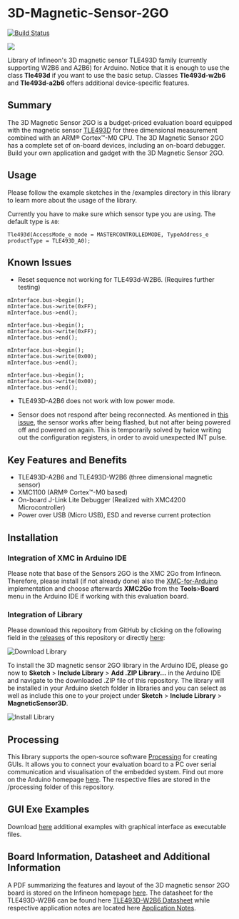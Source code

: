 # 3D-Magnetic-Sensor-2GO
[![Build Status](https://travis-ci.org/Infineon/TLE493D-3DMagnetic-Sensor.svg?branch=master)](https://travis-ci.org/Infineon/TLE493D-3DMagnetic-Sensor)

<img src="https://github.com/Infineon/Assets/blob/master/Pictures/3D%20Magnetic%20Sensor%202Go.jpg">

Library of Infineon's 3D magnetic sensor TLE493D family (currently supporting W2B6 and A2B6) for Arduino. Notice that it is enough to use the class **Tle493d** if you want to use the basic setup. Classes **Tle493d-w2b6** and **Tle493d-a2b6** offers additional device-specific features. 

## Summary
The 3D Magnetic Sensor 2GO is a budget-priced evaluation board equipped with the magnetic sensor [TLE493D](https://www.infineon.com/cms/en/product/sensor/magnetic-position-sensor/3d-magnetic-sensor/tle493d-w2b6-a0/) for three dimensional measurement combined with an ARM® Cortex™-M0 CPU. The 3D Magnetic Sensor 2GO has a complete set of on-board devices, including an on-board debugger. Build your own application and gadget with the 3D Magnetic Sensor 2GO.

## Usage
Please follow the example sketches in the /examples directory in this library to learn more about the usage of the library.

Currently you have to make sure which sensor type you are using. The default type is `A0`:
```
Tle493d(AccessMode_e mode = MASTERCONTROLLEDMODE, TypeAddress_e productType = TLE493D_A0);
```
## Known Issues
- Reset sequence not working for TLE493d-W2B6. (Requires further testing)
```
mInterface.bus->begin();
mInterface.bus->write(0xFF);
mInterface.bus->end();

mInterface.bus->begin();
mInterface.bus->write(0xFF);
mInterface.bus->end();

mInterface.bus->begin();
mInterface.bus->write(0x00);
mInterface.bus->end();

mInterface.bus->begin();
mInterface.bus->write(0x00);
mInterface.bus->end();
```

- TLE493D-A2B6 does not work with low power mode.

- Sensor does not respond after being reconnected.
  As mentioned in [this issue](https://github.com/Infineon/TLE493D-3DMagnetic-Sensor/issues/6), the sensor works after being flashed, but not after being powered off and powered on again.
  This is temporarily solved by twice writing out the configuration registers, in order to avoid unexpected INT pulse.

## Key Features and Benefits
* TLE493D-A2B6 and TLE493D-W2B6 (three dimensional magnetic sensor)
* XMC1100 (ARM® Cortex™-M0 based)
* On-board J-Link Lite Debugger (Realized with XMC4200 Microcontroller)
* Power over USB (Micro USB), ESD and reverse current protection

## Installation
### Integration of XMC in Arduino IDE
Please note that base of the Sensors 2GO is the XMC 2Go from Infineon. Therefore, please install (if not already done) also the [XMC-for-Arduino](https://github.com/Infineon/XMC-for-Arduino) implementation and choose afterwards **XMC2Go** from the **Tools**>**Board** menu in the Arduino IDE if working with this evaluation board.

### Integration of Library
Please download this repository from GitHub by clicking on the following field in the [releases](https://github.com/Infineon/TLE493D-W2B6-3DMagnetic-Sensor/releases) of this repository or directly [here](https://github.com/Infineon/TLE493D-W2B6-3DMagnetic-Sensor/releases/download/V1.0.1/TLE493D-W2B6-3DMagnetic-Sensor.zip):

![Download Library](https://raw.githubusercontent.com/infineon/assets/master/Pictures/DL_TLE493D_W2B6_Rel.PNG)

To install the 3D magnetic sensor 2GO library in the Arduino IDE, please go now to **Sketch** > **Include Library** > **Add .ZIP Library...** in the Arduino IDE and navigate to the downloaded .ZIP file of this repository. The library will be installed in your Arduino sketch folder in libraries and you can select as well as include this one to your project under **Sketch** > **Include Library** > **MagneticSensor3D**.

![Install Library](https://raw.githubusercontent.com/infineon/assets/master/Pictures/Library_Install_ZIP.png)

## Processing
This library supports the open-source software [Processing](https://processing.org/) for creating GUIs. It allows you to connect your evaluation board to a PC over serial communication and visualisation of the embedded system. Find out more on the Arduino homepage [here](http://playground.arduino.cc/Interfacing/Processing). The respective files are stored in the /processing folder of this repository.

## GUI Exe Examples

Download [here](https://github.com/Infineon/TLE493D-3DMagnetic-Sensor/releases/download/untagged-8291dcde7f3b02fb819d/GUI_exe_examples_V1.0.zip) additional examples with graphical interface as executable files. 

## Board Information, Datasheet and Additional Information
A PDF summarizing the features and layout of the 3D magnetic sensor 2GO board is stored on the Infineon homepage [here](https://www.infineon.com/dgdl/Infineon-3D%20Magnetic%20Sensor-PB-v03_00-EN.pdf?fileId=5546d46261d5e6820161e7571b2b3dd0).
The datasheet for the TLE493D-W2B6 can be found here [TLE493D-W2B6 Datasheet](https://www.infineon.com/dgdl/Infineon-Infineon-TLE493D-W2B6%20A0-A3%203D%20Magnetic%20Sensor-DS-v01_00-EN.pdf?fileId=5546d46261764359016189ec158943a4) while respective application notes are located here [Application Notes](https://www.infineon.com/cms/en/product/sensor/magnetic-position-sensor/3d-magnetic-sensor/tle493d-w2b6-a0/#!documents).
